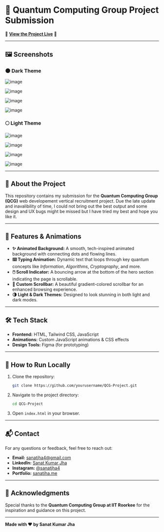 ﻿# 🌌 Quantum Computing Group Project Submission

🚀 **[View the Project Live](http://sanatjha.me/QCG/)** 🚀

---
## 🖼️ Screenshots

### 🌑 Dark Theme
![image](https://github.com/user-attachments/assets/a93714fe-47b7-41bf-b76a-ed0d8894bf9b)

![image](https://github.com/user-attachments/assets/87c2f320-9b9c-44c2-bec7-784616067c4e)

![image](https://github.com/user-attachments/assets/29ce23a7-b23e-4a74-b93a-ce98f7b4c364)

![image](https://github.com/user-attachments/assets/c92815b1-d009-44f8-974a-9d32c9606e71)


### 🌕 Light Theme
![image](https://github.com/user-attachments/assets/c50f6887-cb2e-41a9-9f67-f876e0dc83ca)

![image](https://github.com/user-attachments/assets/a64ac544-a707-4be6-b2e0-4ad2220a5ab0)

![image](https://github.com/user-attachments/assets/718f1606-4dc3-421f-ab4a-b14dce503e37)

![image](https://github.com/user-attachments/assets/7b3b054b-e047-4236-b9b9-dd7e5e1dad45)




---
## 📜 About the Project

This repository contains my submission for the **Quantum Computing Group (QCG)** web developement vertical recruitment project. Due the late update and inavalibility of time, I could not bring out the best output and some design and UX bugs might be missed but I have tried my best and hope you like it.

---

## 🎨 Features & Animations

- **✨ Animated Background:** A smooth, tech-inspired animated background with connecting dots and flowing lines.
- **⌨️ Typing Animation:** Dynamic text that loops through key quantum concepts like *Information*, *Algorithms*, *Cryptography*, and more.
- **🖱️ Scroll Indicator:** A bouncing arrow at the bottom of the hero section indicating the page is scrollable.
- **🎨 Custom Scrollbar:** A beautiful gradient-colored scrollbar for an enhanced browsing experience.
- **🌗 Light & Dark Themes:** Designed to look stunning in both light and dark modes.

---


## 🛠️ Tech Stack

- **Frontend:** HTML, Tailwind CSS, JavaScript
- **Animations:** Custom JavaScript animations & CSS effects
- **Design Tools:** Figma (for prototyping)

---

## 📂 How to Run Locally

1. Clone the repository:
   ```bash
   git clone https://github.com/yourusername/QCG-Project.git
   ```
2. Navigate to the project directory:
   ```bash
   cd QCG-Project
   ```
3. Open `index.html` in your browser.

---

## 📬 Contact

For any questions or feedback, feel free to reach out:

- **Email:** sanatjha4@gmail.com
- **LinkedIn:** [Sanat Kumar Jha](https://www.linkedin.com/in/sanatjha4/)
- **Instagram:** [@sanatjha4](https://instagram.com/sanatjha4)
- **Portfolio:** [sanatjha.me](https://sanatjha.me)

---

## 🌟 Acknowledgments

Special thanks to the **Quantum Computing Group at IIT Roorkee** for the inspiration and guidance on this project.

---

**Made with ❤️ by Sanat Kumar Jha**

